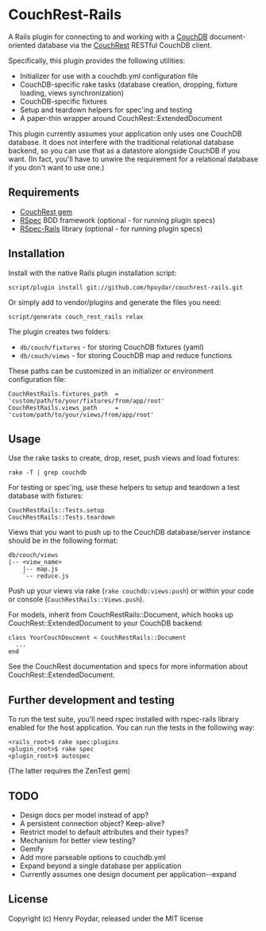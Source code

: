 # CouchRest-Rails

A Rails plugin for connecting to and working with a [CouchDB](http://couchdb.apache.org) document-oriented database via the [CouchRest](http://github.com/jchris/couchrest) RESTful CouchDB client.

Specifically, this plugin provides the following utilities:

* Initializer for use with a couchdb.yml configuration file
* CouchDB-specific rake tasks (database creation, dropping, fixture loading, views synchronization)
* CouchDB-specific fixtures
* Setup and teardown helpers for spec'ing and testing
* A paper-thin wrapper around CouchRest::ExtendedDocument

This plugin currently assumes your application only uses one CouchDB database.  It does not interfere with the traditional relational database backend, so you can use that as a datastore alongside CouchDB if you want.  (In fact, you'll have to unwire the requirement for a relational database if you don't want to use one.)

## Requirements

* [CouchRest gem](http://github.com/jchris/couchrest)
* [RSpec](http://github.com/dchelimsky/rspec) BDD framework (optional - for running plugin specs)
* [RSpec-Rails](http://github.com/dchelimsky/rspec-rails) library (optional - for running plugin specs)


## Installation

Install with the native Rails plugin installation script:

    script/plugin install git://github.com/hpoydar/couchrest-rails.git

Or simply add to vendor/plugins and generate the files you need:

    script/generate couch_rest_rails relax
    
The plugin creates two folders:

* `db/couch/fixtures` - for storing CouchDB fixtures (yaml)
* `db/couch/views` - for storing CouchDB map and reduce functions

These paths can be customized in an initializer or environment configuration file:

    CouchRestRails.fixtures_path  = 'custom/path/to/your/fixtures/from/app/root'
    CouchRestRails.views_path     = 'custom/path/to/your/views/from/app/root'
    
## Usage    

Use the rake tasks to create, drop, reset, push views and load fixtures:

    rake -T | grep couchdb
    
For testing or spec'ing, use these helpers to setup and teardown a test database with fixtures:

    CouchRestRails::Tests.setup
    CouchRestRails::Tests.teardown
    
Views that you want to push up to the CouchDB database/server instance should be in the following format:

    db/couch/views
    |-- <view_name>
        |-- map.js
        `-- reduce.js
        
Push up your views via rake (`rake couchdb:views:push`) or within your code or console (`CouchRestRails::Views.push`).

For models, inherit from CouchRestRails::Document, which hooks up CouchRest::ExtendedDocument to your CouchDB backend:

    class YourCouchDoucment < CouchRestRails::Document
      ...
    end

See the CouchRest documentation and specs for more information about CouchRest::ExtendedDocument.

## Further development and testing

To run the test suite, you'll need rspec installed with rspec-rails library enabled for the host application. You can run the tests in the following way:

    <rails_root>$ rake spec:plugins
    <plugin_root>$ rake spec
    <plugin_root>$ autospec
    
(The latter requires the ZenTest gem)

## TODO

* Design docs per model instead of app?
* A persistent connection object? Keep-alive?
* Restrict model to default attributes and their types?
* Mechanism for better view testing?
* Gemify
* Add more parseable options to couchdb.yml
* Expand beyond a single database per application
* Currently assumes one design document per application--expand

## License

Copyright (c) Henry Poydar, released under the MIT license
